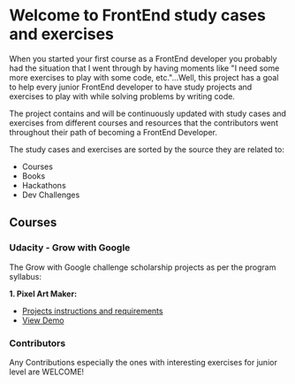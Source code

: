 
# Welcome to FrontEnd study cases and exercises

When you started your first course as a FrontEnd developer you probably had the situation that I went through by having moments like "I need some more exercises to play with some code, etc."...Well, this project has a goal to help every junior FrontEnd developer to have study projects and exercises to play with while solving problems by writing code.

The project contains and will be continuously updated with study cases and exercises from different courses and resources that the contributors went throughout their path of becoming a FrontEnd Developer.

The study cases and exercises are sorted by the source they are related to:

  - Courses
  - Books
  - Hackathons
  - Dev Challenges

## Courses

### Udacity - Grow with Google
The Grow with Google challenge scholarship projects as per the program syllabus:

**1. Pixel Art Maker:**
  - [Projects instructions and requirements](https://github.com/Kaisky/frontEndExercises/tree/master/PixelArtMaker)
  - [View Demo](https://kaisky.github.io/frontEndExercises/PixelArtMaker/)

### Contributors

Any Contributions especially the ones with interesting exercises for junior level are WELCOME!  
